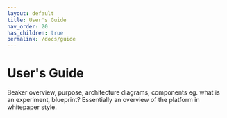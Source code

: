 ```yaml
---
layout: default
title: User's Guide
nav_order: 20
has_children: true
permalink: /docs/guide
---
```


# User's Guide

Beaker overview, purpose, architecture diagrams, components eg. what is an experiment, blueprint? Essentially an overview of the platform in whitepaper style.
